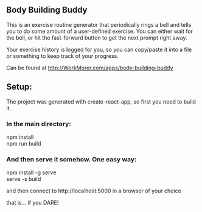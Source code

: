 ## Body Building Buddy
This is an exercise routine generator that periodically rings a bell and tells you to do some amount of a user-defined exercise. You can either wait for the bell, or hit the fast-forward button to get the next prompt right away.

Your exercise history is logged for you, so you can copy/paste it into a file or something to keep track of your progress.

Can be found at <http://WorkMorer.com/apps/body-building-buddy>

## Setup:
The project was generated with create-react-app, so first you need to build it.

### In the main directory:
npm install  
npm run build  

### And then serve it somehow. One easy way:
npm install -g serve  
serve -s build  

and then connect to http://localhost:5000 in a browser of your choice

that is... if you DARE!